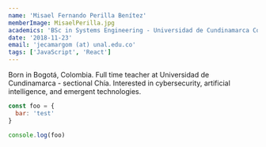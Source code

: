 ```yaml
---
name: 'Misael Fernando Perilla Benítez'
memberImage: MisaelPerilla.jpg
academics: 'BSc in Systems Engineering - Universidad de Cundinamarca Colombia, MSc Cybersecurity - Universidad Internacional de la Rioja Spain, University teaching specialist - Universidad Cooperativa de Colombia.'
date: '2018-11-23'
email: 'jecamargom (at) unal.edu.co'
tags: ['JavaScript', 'React']
---
```


Born in Bogotá, Colombia. Full time teacher at Universidad de Cundinamarca - sectional Chía. Interested in cybersecurity, artificial intelligence, and emergent technologies.

```javascript
const foo = {
  bar: 'test'
}

console.log(foo)
```
